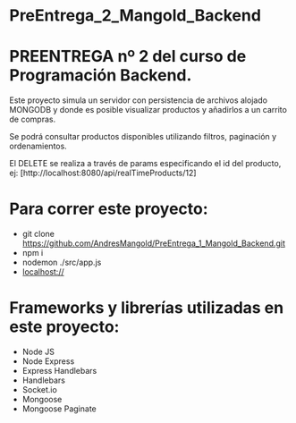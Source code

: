 # PreEntrega_2_Mangold_Backend

# PREENTREGA nº 2 del curso de Programación Backend.

Este proyecto simula un servidor con persistencia de archivos alojado MONGODB y donde es posible visualizar productos y añadirlos a un carrito de compras.

Se podrá consultar productos disponibles utilizando filtros, paginación y ordenamientos.

El DELETE se realiza a través de params especificando el id del producto, ej: [http://localhost:8080/api/realTimeProducts/12] 

# Para correr este proyecto:

- git clone https://github.com/AndresMangold/PreEntrega_1_Mangold_Backend.git
- npm i
- nodemon ./src/app.js
- [localhost://](http://localhost:8080/api/home)

# Frameworks y librerías utilizadas en este proyecto:

- Node JS
- Node Express
- Express Handlebars
- Handlebars
- Socket.io
- Mongoose
- Mongoose Paginate